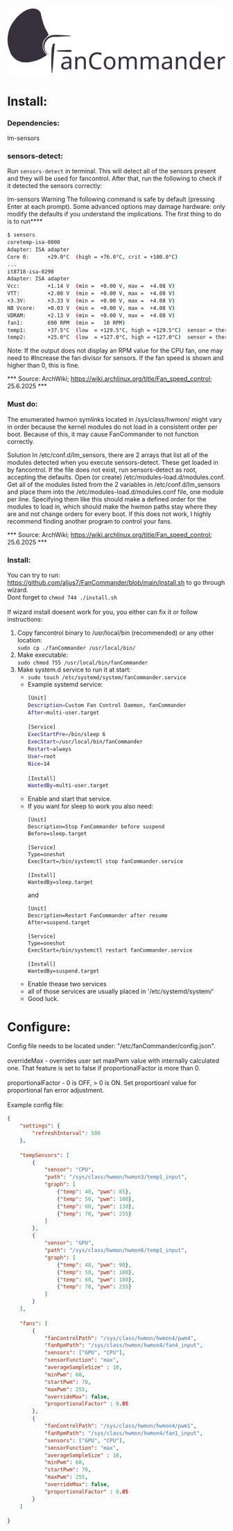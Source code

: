 ![Project logo](https://github.com/aljus7/FanCommander/blob/main/Logo/logo.png)
# Install:
### Dependencies:
lm-sensors
### sensors-detect:
Run ```sensors-detect``` in terminal.
This will detect all of the sensors present and they will be used for fancontrol. After that, run the following to check if it detected the sensors correctly:

lm-sensors
Warning
The following command is safe by default (pressing Enter at each prompt). Some advanced options may damage hardware: only modify the defaults if you understand the implications.
The first thing to do is to run****
``` bash
$ sensors
coretemp-isa-0000
Adapter: ISA adapter
Core 0:      +29.0°C  (high = +76.0°C, crit = +100.0°C)
...
it8718-isa-0290
Adapter: ISA adapter
Vcc:         +1.14 V  (min =  +0.00 V, max =  +4.08 V)
VTT:         +2.08 V  (min =  +0.00 V, max =  +4.08 V)
+3.3V:       +3.33 V  (min =  +0.00 V, max =  +4.08 V)
NB Vcore:    +0.03 V  (min =  +0.00 V, max =  +4.08 V)
VDRAM:       +2.13 V  (min =  +0.00 V, max =  +4.08 V)
fan1:        690 RPM  (min =   10 RPM)
temp1:       +37.5°C  (low  = +129.5°C, high = +129.5°C)  sensor = thermistor
temp2:       +25.0°C  (low  = +127.0°C, high = +127.0°C)  sensor = thermal diode
```
Note:
If the output does not display an RPM value for the CPU fan, one may need to #Increase the fan divisor for sensors. If the fan speed is shown and higher than 0, this is fine.

*** Source: ArchWiki; https://wiki.archlinux.org/title/Fan_speed_control; 25.6.2025 ***

### Must do:
The enumerated hwmon symlinks located in /sys/class/hwmon/ might vary in order because the kernel modules do not load in a consistent order per boot. Because of this, it may cause FanCommander to not function correctly.

Solution
In /etc/conf.d/lm_sensors, there are 2 arrays that list all of the modules detected when you execute sensors-detect. These get loaded in by fancontrol. If the file does not exist, run sensors-detect as root, accepting the defaults. Open (or create) /etc/modules-load.d/modules.conf. Get all of the modules listed from the 2 variables in /etc/conf.d/lm_sensors and place them into the /etc/modules-load.d/modules.conf file, one module per line. Specifying them like this should make a defined order for the modules to load in, which should make the hwmon paths stay where they are and not change orders for every boot. If this does not work, I highly recommend finding another program to control your fans.

*** Source: ArchWiki; https://wiki.archlinux.org/title/Fan_speed_control; 25.6.2025 ***

### Install:
You can try to run: https://github.com/aljus7/FanCommander/blob/main/install.sh to go through wizard.<br>
Dont forget to ```chmod 744 ./install.sh```<br><br>
If wizard install doesent work for you, you either can fix it or follow instructions:<br>
1. Copy fancontrol binary to /usr/local/bin (recommended) or any other location: <br>
```sudo cp ./fanCommander /usr/local/bin/``` <br>
2. Make executable: <br>
```sudo chmod 755 /usr/local/bin/fanCommander``` <br>
3. Make system.d service to run it at start: <br>
    - ```sudo touch /etc/systemd/system/fanCommander.service``` <br>
    - Example systemd service:
      ``` bash
      [Unit]
      Description=Custom Fan Control Daemon, fanCommander
      After=multi-user.target
        
      [Service]
      ExecStartPre=/bin/sleep 6
      ExecStart=/usr/local/bin/fanCommander
      Restart=always
      User=root
      Nice=14
        
      [Install]
      WantedBy=multi-user.target
      ```
   - Enable and start that service.
   - If you want for sleep to work you also need:
     ```
     [Unit]
     Description=Stop FanCommander before suspend
     Before=sleep.target
        
     [Service]
     Type=oneshot
     ExecStart=/bin/systemctl stop fanCommander.service
        
     [Install]
     WantedBy=sleep.target
     ```
     and
     ```
     [Unit]
     Description=Restart FanCommander after resume
     After=suspend.target
        
     [Service]
     Type=oneshot
     ExecStart=/bin/systemctl restart fanCommander.service
        
     [Install]
     WantedBy=suspend.target
     ```
    - Enable thease two services
    - all of those services are usually placed in '/etc/systemd/system/'
    - Good luck.
# Configure:
Config file needs to be located under: "/etc/fanCommander/config.json".<br>
<br>overrideMax - overrides user set maxPwm value with internally calculated one. That feature is set to false if proportionalFactor is more than 0.<br>
<br>proportionalFactor - 0 is OFF, > 0 is ON. Set proportioanl value for proportional fan error adjustment.<br>
<br>Example config file:
``` json
{
    "settings": {
        "refreshInterval": 500
    },
    
    "tempSensors": [
        {
            "sensor": "CPU",
            "path": "/sys/class/hwmon/hwmon3/temp1_input",
            "graph": [
                {"temp": 48, "pwm": 85},
                {"temp": 50, "pwm": 100},
                {"temp": 60, "pwm": 130},
                {"temp": 70, "pwm": 255}
            ]
        },
        {
            "sensor": "GPU",
            "path": "/sys/class/hwmon/hwmon6/temp1_input",
            "graph": [
                {"temp": 48, "pwm": 90},
                {"temp": 50, "pwm": 100},
                {"temp": 60, "pwm": 180},
                {"temp": 70, "pwm": 255}
            ]
        }
    ],

    "fans": [
        {
            "fanControlPath": "/sys/class/hwmon/hwmon4/pwm4",
            "fanRpmPath": "/sys/class/hwmon/hwmon4/fan4_input",
            "sensors": ["GPU", "CPU"],
            "sensorFunction": "max",
            "averageSampleSize" : 10,
            "minPwm": 60,
            "startPwm": 70,
            "maxPwm": 255,
            "overrideMax": false,
            "proportionalFactor" : 0.05
        },
        {
            "fanControlPath": "/sys/class/hwmon/hwmon4/pwm1",
            "fanRpmPath": "/sys/class/hwmon/hwmon4/fan1_input",
            "sensors": ["GPU", "CPU"],
            "sensorFunction": "max",
            "averageSampleSize" : 10,
            "minPwm": 60,
            "startPwm": 70,
            "maxPwm": 255,
            "overrideMax": false,
            "proportionalFactor" : 0.05
        }
    ]

}
```
